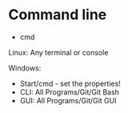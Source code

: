 # Command line

* cmd

Linux: Any terminal or console

Windows:

* Start/cmd  - set the properties!
* CLI: All Programs/Git/Git Bash
* GUI: All Programs/Git/Git GUI



